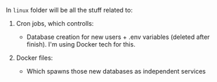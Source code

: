 In ```linux``` folder will be all the stuff related to:
1) Cron jobs, which controlls:
    - Database creation for new users + .env variables (deleted after finish). I'm using Docker tech for this.

2) Docker files:
    - Which spawns those new databases as independent services